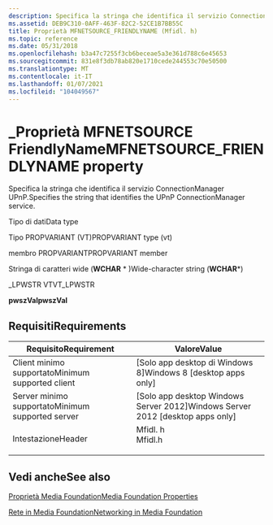 ```yaml
---
description: Specifica la stringa che identifica il servizio ConnectionManager UPnP.
ms.assetid: DEB9C310-0AFF-463F-82C2-52CE1B7BB55C
title: Proprietà MFNETSOURCE_FRIENDLYNAME (Mfidl. h)
ms.topic: reference
ms.date: 05/31/2018
ms.openlocfilehash: b3a47c7255f3cb6beceae5a3e361d788c6e45653
ms.sourcegitcommit: 831e8f3db78ab820e1710cede244553c70e50500
ms.translationtype: MT
ms.contentlocale: it-IT
ms.lasthandoff: 01/07/2021
ms.locfileid: "104049567"
---
```

# <a name="mfnetsource_friendlyname-property"></a><span data-ttu-id="10735-103">\_Proprietà MFNETSOURCE FriendlyName</span><span class="sxs-lookup"><span data-stu-id="10735-103">MFNETSOURCE\_FRIENDLYNAME property</span></span>

<span data-ttu-id="10735-104">Specifica la stringa che identifica il servizio ConnectionManager UPnP.</span><span class="sxs-lookup"><span data-stu-id="10735-104">Specifies the string that identifies the UPnP ConnectionManager service.</span></span>



<span data-ttu-id="10735-105">Tipo di dati</span><span class="sxs-lookup"><span data-stu-id="10735-105">Data type</span></span>

<span data-ttu-id="10735-106">Tipo PROPVARIANT (VT)</span><span class="sxs-lookup"><span data-stu-id="10735-106">PROPVARIANT type (vt)</span></span>

<span data-ttu-id="10735-107">membro PROPVARIANT</span><span class="sxs-lookup"><span data-stu-id="10735-107">PROPVARIANT member</span></span>

<span data-ttu-id="10735-108">Stringa di caratteri wide (**WCHAR** \* )</span><span class="sxs-lookup"><span data-stu-id="10735-108">Wide-character string (**WCHAR**\*)</span></span>

<span data-ttu-id="10735-109">\_LPWSTR VT</span><span class="sxs-lookup"><span data-stu-id="10735-109">VT\_LPWSTR</span></span>

<span data-ttu-id="10735-110">**pwszVal**</span><span class="sxs-lookup"><span data-stu-id="10735-110">**pwszVal**</span></span>



## <a name="requirements"></a><span data-ttu-id="10735-111">Requisiti</span><span class="sxs-lookup"><span data-stu-id="10735-111">Requirements</span></span>



| <span data-ttu-id="10735-112">Requisito</span><span class="sxs-lookup"><span data-stu-id="10735-112">Requirement</span></span> | <span data-ttu-id="10735-113">Valore</span><span class="sxs-lookup"><span data-stu-id="10735-113">Value</span></span> |
|-------------------------------------|------------------------------------------------------------------------------------|
| <span data-ttu-id="10735-114">Client minimo supportato</span><span class="sxs-lookup"><span data-stu-id="10735-114">Minimum supported client</span></span><br/> | <span data-ttu-id="10735-115">\[Solo app desktop di Windows 8\]</span><span class="sxs-lookup"><span data-stu-id="10735-115">Windows 8 \[desktop apps only\]</span></span><br/>                                         |
| <span data-ttu-id="10735-116">Server minimo supportato</span><span class="sxs-lookup"><span data-stu-id="10735-116">Minimum supported server</span></span><br/> | <span data-ttu-id="10735-117">\[Solo app desktop Windows Server 2012\]</span><span class="sxs-lookup"><span data-stu-id="10735-117">Windows Server 2012 \[desktop apps only\]</span></span><br/>                               |
| <span data-ttu-id="10735-118">Intestazione</span><span class="sxs-lookup"><span data-stu-id="10735-118">Header</span></span><br/>                   | <dl> <span data-ttu-id="10735-119"><dt>Mfidl. h</dt></span><span class="sxs-lookup"><span data-stu-id="10735-119"><dt>Mfidl.h</dt></span></span> </dl> |



## <a name="see-also"></a><span data-ttu-id="10735-120">Vedi anche</span><span class="sxs-lookup"><span data-stu-id="10735-120">See also</span></span>

<dl> <dt>

[<span data-ttu-id="10735-121">Proprietà Media Foundation</span><span class="sxs-lookup"><span data-stu-id="10735-121">Media Foundation Properties</span></span>](media-foundation-properties.md)
</dt> <dt>

[<span data-ttu-id="10735-122">Rete in Media Foundation</span><span class="sxs-lookup"><span data-stu-id="10735-122">Networking in Media Foundation</span></span>](networking-in-media-foundation.md)
</dt> </dl>

 

 




